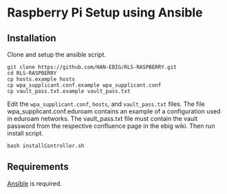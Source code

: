 # Raspberry Pi Setup using Ansible

## Installation

Clone and setup the ansible script. 

```
git clone https://github.com/HAN-EBIG/RLS-RASPBERRY.git
cd RLS-RASPBERRY
cp hosts.example hosts
cp wpa_supplicant.conf.example wpa_supplicant.conf
cp vault_pass.txt.example vault_pass.txt
```

Edit the `wpa_supplicant.conf`, `hosts`, and `vault_pass.txt` files. The file wpa_supplicant.conf.eduroam contains
an example of a configuration used in eduroam networks. The vault_pass.txt file must contain the vault password
from the respective confluence page in the ebig wiki. Then run install script.

```
bash installController.sh
```

## Requirements

[Ansible](http://www.ansible.com/) is required. 
